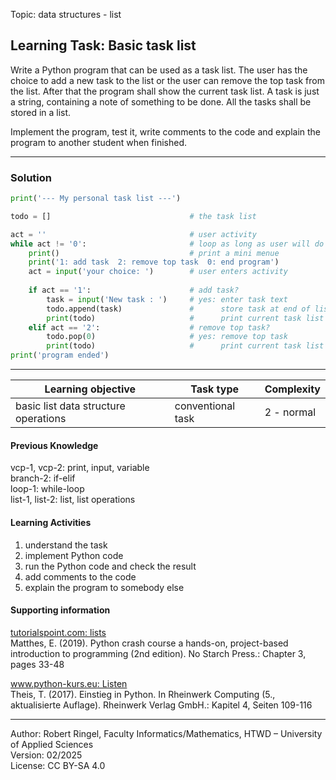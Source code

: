 Topic: data structures - list

## Learning Task: Basic task list

Write a Python program that can be used as a task list. The user has the choice to add a new task to the list or the user can remove the top task from the list. After that the program shall show the current task list. A task is just a string, containing a note of something to be done. All the tasks shall be stored in a list.

Implement the program, test it, write comments to the code and explain the program to another student when finished.

---------------------------------------

### Solution

``` python
print('--- My personal task list ---')

todo = []                               # the task list

act = ''                                # user activity
while act != '0':                       # loop as long as user will do something
	print()                             # print a mini menue
	print('1: add task  2: remove top task  0: end program')
	act = input('your choice: ')        # user enters activity
	
	if act == '1':                      # add task?
		task = input('New task : ')     # yes: enter task text
		todo.append(task)               #      store task at end of list
		print(todo)                     #      print current task list
	elif act == '2':                    # remove top task?
		todo.pop(0)                     # yes: remove top task
		print(todo)                     #      print current task list
print('program ended')
```

---------------------------------------

| **Learning objective**                         | **Task type**   | **Complexity** |
| ---------------------------------------------- | --------------- | -------------- |
| basic list data structure operations           | conventional task | 2 - normal     |  

#### Previous Knowledge

vcp-1, vcp-2: print, input, variable  
branch-2: if-elif  
loop-1: while-loop  
list-1, list-2: list, list operations  

#### Learning Activities

1) understand the task
2) implement Python code 
3) run the Python code and check the result
4) add comments to the code
5) explain the program to somebody else

#### Supporting information

[tutorialspoint.com: lists](https://www.tutorialspoint.com/python/python_lists.htm)  
Matthes, E. (2019). Python crash course a hands-on, project-based introduction to programming (2nd edition). No Starch Press.: Chapter 3, pages 33-48  

[www.python-kurs.eu: Listen](https://www.python-kurs.eu/python3_listen.php)  
Theis, T. (2017). Einstieg in Python. In Rheinwerk Computing (5., aktualisierte Auflage). Rheinwerk Verlag GmbH.: Kapitel 4, Seiten 109-116

---------------------------------------

Author: Robert Ringel, Faculty Informatics/Mathematics, HTWD – University of Applied Sciences  
Version: 02/2025  
License: CC BY-SA 4.0
